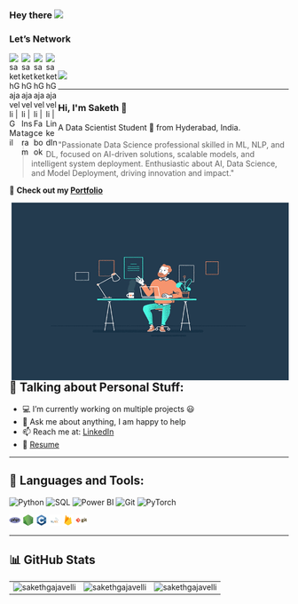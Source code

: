 ### Hey there <img src="https://media.giphy.com/media/hvRJCLFzcasrR4ia7z/giphy.gif" width="25px">

### Let’s Network

[<img align="left" alt="sakethGajavelli | G Mail" width="22px" src="https://www.vectorlogo.zone/logos/gmail/gmail-icon.svg">](mailto:sakethmunna220@gmail.com)
[<img align="left" alt="sakethGajavelli | Instagram" width="22px" src="https://www.vectorlogo.zone/logos/instagram/instagram-icon.svg">](https://www.instagram.com/saketh_007_) 
[<img align="left" alt="sakethGajavelli | Facebook" width="22px" src="https://www.vectorlogo.zone/logos/facebook/facebook-icon.svg">](https://www.facebook.com/SakethMunna007/)
[<img align="left" alt="sakethGajavelli | LinkedIn" width="22px" src="https://www.vectorlogo.zone/logos/linkedin/linkedin-icon.svg">](https://www.linkedin.com/in/saketh-gajavelli-6aa55b303/)

<br/>

![](https://visitor-badge.glitch.me/badge?page_id=sakethgajavelli.SakethGajavelli)

---

### Hi, I'm Saketh 👋  
A Data Scientist Student 🚀 from Hyderabad, India.

> "Passionate Data Science professional skilled in ML, NLP, and DL, focused on AI-driven solutions, scalable models, and intelligent system deployment. Enthusiastic about AI, Data Science, and Model Deployment, driving innovation and impact."

🔗 **Check out my [Portfolio](https://sakethgajavelli.github.io/My-Portfolio)**

<img align="right" alt="GIF" src="https://github.com/SakethGajavelli/SakethGajavelli/blob/main/code.gif/desk.gif?raw=true" width="500" height="320" />

## 📌 Talking about Personal Stuff:

- 💻 I’m currently working on multiple projects 😃  
- 💬 Ask me about anything, I am happy to help  
- 📫 Reach me at: [LinkedIn](https://www.linkedin.com/in/saketh-gajavelli-6aa55b303/)  
- 📝 [Resume](https://drive.google.com/file/d/1H4eiJy67Vq8dyo4pt39Qf06Qiis1SWn1/view?usp=sharing)  

---

## 🔧 Languages and Tools:

![Python](https://img.shields.io/badge/-Python-3776AB?style=flat&logo=python&logoColor=white)
![SQL](https://img.shields.io/badge/-SQL-4479A1?style=flat&logo=mysql&logoColor=white)
![Power BI](https://img.shields.io/badge/-PowerBI-F2C811?style=flat&logo=powerbi&logoColor=black)
![Git](https://img.shields.io/badge/-Git-F05032?style=flat&logo=git&logoColor=white)
![PyTorch](https://img.shields.io/badge/-PyTorch-EE4C2C?style=flat&logo=pytorch&logoColor=white)

<code><img height="20" src="https://raw.githubusercontent.com/github/explore/80688e429a7d4ef2fca1e82350fe8e3517d3494d/topics/php/php.png"></code>
<code><img height="20" src="https://raw.githubusercontent.com/github/explore/80688e429a7d4ef2fca1e82350fe8e3517d3494d/topics/nodejs/nodejs.png"></code>
<code><img height="20" src="https://raw.githubusercontent.com/github/explore/80688e429a7d4ef2fca1e82350fe8e3517d3494d/topics/cpp/cpp.png"></code>
<code><img height="20" src="https://raw.githubusercontent.com/github/explore/80688e429a7d4ef2fca1e82350fe8e3517d3494d/topics/mysql/mysql.png"></code>
<code><img height="20" src="https://raw.githubusercontent.com/github/explore/80688e429a7d4ef2fca1e82350fe8e3517d3494d/topics/firebase/firebase.png"></code>
<code><img height="20" src="https://raw.githubusercontent.com/github/explore/80688e429a7d4ef2fca1e82350fe8e3517d3494d/topics/git/git.png"></code>

---

## 📊 GitHub Stats

<div align="center">
  
<table>
  <tr>
    <td><img src="https://github-readme-stats.vercel.app/api?username=sakethgajavelli&show_icons=true&theme=gotham" alt="sakethgajavelli"/></td>
    <td><img src="https://github-readme-stats.vercel.app/api/top-langs?username=sakethgajavelli&show_icons=true&locale=en&layout=compact&theme=gotham" alt="sakethgajavelli"/></td>
    <td><img src="https://github-readme-streak-stats.herokuapp.com/?user=sakethgajavelli&theme=radical" alt="sakethgajavelli" /></td>
  </tr>
</table>

</div>
<!--
**SakethGajavelli/SakethGajavelli** is a ✨ _special_ ✨ repository because its `README.md` (this file) appears on your GitHub profile.

Here are some ideas to get you started:

- 🔭 I’m currently working on ...
- 🌱 I’m currently learning ...
- 👯 I’m looking to collaborate on ...
- 🤔 I’m looking for help with ...
- 💬 Ask me about ...
- 📫 How to reach me: ...
- 😄 Pronouns: ...
- ⚡ Fun fact: ...
-->
